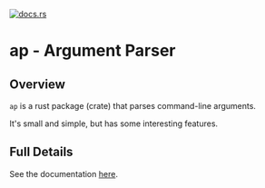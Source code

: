 [![docs.rs](https://docs.rs/ap/badge.svg)](https://docs.rs/ap)

# ap - Argument Parser

## Overview

`ap` is a rust package (crate) that parses command-line arguments.

It's small and simple, but has some interesting features.

## Full Details

See the documentation [here][docs].

[docs]: https://docs.rs/ap
